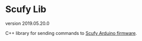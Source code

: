 # Scufy Lib

version 2019.05.20.0

C++ library for sending commands to [Scufy Arduino firmware](https://github.com/jenny5-robot/Scufy).


